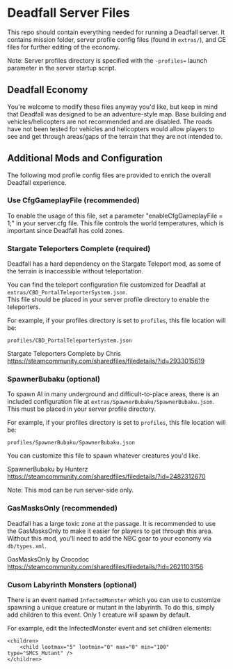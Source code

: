 # Deadfall Server Files

This repo should contain everything needed for running a Deadfall server.  It contains mission folder,
server profile config files (found in `extras/`), and CE files for further editing of the economy.

Note: Server profiles directory is specified with the `-profiles=` launch parameter in the server startup
script.

## Deadfall Economy 

You're welcome to modify these files anyway you'd like, but keep in mind that Deadfall was designed
to be an adventure-style map.  Base building and vehicles/helicopters are not recommended and are disabled.
The roads have not been tested for vehicles and helicopters would allow players to see and get through 
areas/gaps of the terrain that they are not intended to.

## Additional Mods and Configuration

The following mod profile config files are provided to enrich the overall Deadfall experience.

### Use CfgGameplayFile (recommended)

To enable the usage of this file, set a parameter "enableCfgGameplayFile = 1;" in your server.cfg file.  This
file controls the world temperatures, which is important since Deadfall has cold zones.

### Stargate Teleporters Complete (required)

Deadfall has a hard dependency on the Stargate Teleport mod, as some of the terrain is inaccessible without
teleportation.

You can find the teleport configuration file customized for Deadfall at `extras/CBD_PortalTeleporterSystem.json`.  
This file should be placed in your server profile directory to enable the teleporters.

For example, if your profiles directory is set to `profiles`, this file location will be:

```
profiles/CBD_PortalTeleporterSystem.json
```

Stargate Teleporters Complete by Chris
https://steamcommunity.com/sharedfiles/filedetails/?id=2933015619

### SpawnerBubaku (optional)

To spawn AI in many underground and difficult-to-place areas, there is an included configuration file at
`extras/SpawnerBubaku/SpawnerBubaku.json`.  This must be placed in your server profile directory.

For example, if your profiles directory is set to `profiles`, this file location will be:

```
profiles/SpawnerBubaku/SpawnerBubaku.json
```

You can customize this file to spawn whatever creatures you'd like.

SpawnerBubaku by Hunterz
https://steamcommunity.com/sharedfiles/filedetails/?id=2482312670

Note: This mod can be run server-side only.

### GasMasksOnly (recommended)

Deadfall has a large toxic zone at the passage.  It is recommended to use the GasMasksOnly to make it
easier for players to get through this area.  Without this mod, you'll need to add the NBC gear to your
economy via `db/types.xml`.

GasMasksOnly by Crocodoc
https://steamcommunity.com/sharedfiles/filedetails/?id=2621103156


### Cusom Labyrinth Monsters (optional)

There is an event named `InfectedMonster` which you can use to customize spawning a unique creature or
mutant in the labyrinth.  To do this, simply add children to this event.  Only 1 creature will spawn by default.

For example, edit the InfectedMonster event and set children elements:
```
<children>
    <child lootmax="5" lootmin="0" max="0" min="100" type="SMCS_Mutant" />
</children>
```
